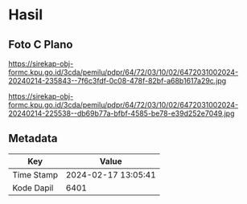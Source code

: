 # Hasil

## Foto C Plano

https://sirekap-obj-formc.kpu.go.id/3cda/pemilu/pdpr/64/72/03/10/02/6472031002024-20240214-235843--7f6c3fdf-0c08-478f-82bf-a68b1617a29c.jpg

https://sirekap-obj-formc.kpu.go.id/3cda/pemilu/pdpr/64/72/03/10/02/6472031002024-20240214-225538--db69b77a-bfbf-4585-be78-e39d252e7049.jpg


## Metadata

| Key        | Value               |
| ---------- | ------------------- |
| Time Stamp | 2024-02-17 13:05:41 |
| Kode Dapil | 6401                |



